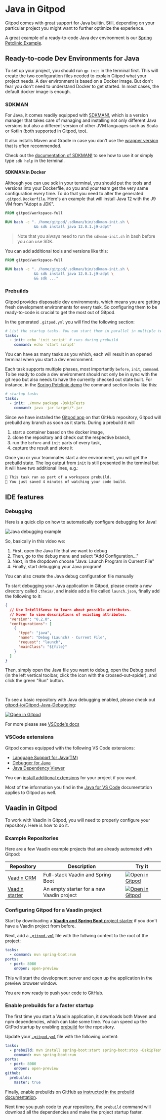 # Java in Gitpod

Gitpod comes with great support for Java builtin. Still, depending on your particular project you might want to further optimize the experience.

A great example of a ready-to-code Java dev environment is our [Spring Petclinic Example](https://github.com/gitpod-io/spring-petclinic).

## Ready-to-code Dev Environments for Java

To set up your project, you should run `gp init` in the terminal first. This will create the two configuration files needed to explain Gitpod what your project needs.
A dev environment is based on a Docker image. But don't fear you don't need to understand Docker to get started. In most cases, the default docker image is enough.

### SDKMAN

For Java, it comes readily equipped with [SDKMAN!](https://sdkman.io/), which is a version manager that takes care of managing and installing not only different Java versions but also a different version of other JVM languages such as Scala or Kotlin (both supported in Gitpod, too).

It also installs Maven and Gradle in case you don't use the [wrapper version](https://docs.gradle.org/current/userguide/gradle_wrapper.html) that is often recommended.

Check out the [documentation of SDKMAN!](https://sdkman.io/usage) to see how to use it or simply type `sdk help` in the terminal.

#### SDKMAN in Docker

Although you can use sdk in your terminal, you should put the tools and versions into your Dockerfile, so you and your team get the very same configuration every time.
To do that you need to alter the generated `.gitpod.Dockerfile`. Here's an example that will install Java 12 with the J9 VM from "Adopt a JDK".

```Dockerfile
FROM gitpod/workspace-full

RUN bash -c ". /home/gitpod/.sdkman/bin/sdkman-init.sh \
             && sdk install java 12.0.1.j9-adpt"
```

> Note that you always need to run the `sdkman-init.sh` in bash before you can use SDK.

You can add additional tools and versions like this:

```Dockerfile
FROM gitpod/workspace-full

RUN bash -c ". /home/gitpod/.sdkman/bin/sdkman-init.sh \
             && sdk install java 12.0.1.j9-adpt \
             && sdk ..."
```

### Prebuilds

Gitpod provides disposable dev environments, which means you are getting fresh development environments for every task. So configuring them to be ready-to-code is crucial to get the most out of Gitpod.

In the generated `.gitpod.yml` you will find the following section:

```yml
# List the startup tasks. You can start them in parallel in multiple terminals. See https://www.gitpod.io/docs/config-start-tasks/
tasks:
  - init: echo 'init script' # runs during prebuild
    command: echo 'start script'
```

You can have as many tasks as you which, each will result in an opened terminal when you start a dev environment.

Each task supports multiple phases, most importantly `before`, `init`, `command`. To be ready to code a dev environment should not only be in sync with the git repo but also needs to have the currently checked out state built.
For instance, in the [Spring Petclinic demo](https://github.com/gitpod-io/spring-petclinic) the command section looks like this:

```yml
# startup tasks
tasks:
  - init: ./mvnw package -DskipTests
    command: java -jar target/*.jar
```

Since we have installed the [Gitpod app](https://github.com/apps/gitpod-io) on that GitHub repository, Gitpod will prebuild any branch as soon as it starts. During a prebuild it will

1.  start a container based on the docker image,
2.  clone the repository and check out the respective branch,
3.  run the `before` and `init` parts of every task,
4.  capture the result and store it

Once you or your teammates start a dev environment, you will get the prebuild state. The log output from `init` is still presented in the terminal but it will have two additional lines, e.g.:

```sh
🍌 This task ran as part of a workspace prebuild.
🎉 You just saved 4 minutes of watching your code build.
```

## IDE features

### Debugging

Here is a quick clip on how to automatically configure debugging for Java!

![Java debugging example](../images/JavaDebug.gif)

So, basically in this video we:

1. First, open the Java file that we want to debug
2. Then, go to the debug menu and select "Add Configuration..."
3. Next, in the dropdown choose "Java: Launch Program in Current File"
4. Finally, start debugging your Java program!

You can also create the Java debug configuration file manually

To start debugging your Java application in Gitpod, please create a new directory called `.theia/`, and inside add a file called `launch.json`, finally add the following to it:

```json
{
  // Use IntelliSense to learn about possible attributes.
  // Hover to view descriptions of existing attributes.
  "version": "0.2.0",
  "configurations": [
    {
      "type": "java",
      "name": "Debug (Launch) - Current File",
      "request": "launch",
      "mainClass": "${file}"
    }
  ]
}
```

Then, simply open the Java file you want to debug, open the Debug panel (in the left vertical toolbar, click the icon with the crossed-out-spider), and click the green "Run" button.

<br>

To see a basic repository with Java debugging enabled, please check out [gitpod-io/Gitpod-Java-Debugging](https://github.com/gitpod-io/Gitpod-Java-Debugging):

[![Open in Gitpod](https://gitpod.io/button/open-in-gitpod.svg)](gitpod.io/#tps://github.com/gitpod-io/Gitpod-Java-Debugging)

For more please see [VSCode's docs](https://code.visualstudio.com/docs/java/java-debugging)

### VSCode extensions

Gitpod comes equipped with the following VS Code extensions:

- [Language Support for Java(TM)](https://marketplace.visualstudio.com/items?itemName=redhat.java)
- [Debugger for Java](https://marketplace.visualstudio.com/items?itemName=vscjava.vscode-java-debug)
- [Java Dependency Viewer](https://marketplace.visualstudio.com/items?itemName=vscjava.vscode-java-dependency)

You can [install additional extensions](/docs/vscode_extensions/) for your project if you want.

Most of the information you find in the [Java for VS Code](https://code.visualstudio.com/docs/languages/java) documentation applies to Gitpod as well.

## Vaadin in Gitpod

To work with Vaadin in Gitpod, you will need to properly configure your repository. Here is how to do it.

### Example Repositories

Here are a few Vaadin example projects that are already automated with Gitpod:

<div class="table-container">

| Repository                                                                                   | Description                               | Try it                                                                                                                                                |
| -------------------------------------------------------------------------------------------- | ----------------------------------------- | ----------------------------------------------------------------------------------------------------------------------------------------------------- |
| [Vaadin CRM](https://github.com/vaadin-learning-center/crm-tutorial)                         | Full-stack Vaadin and Spring Boot         | [![Open in Gitpod](https://gitpod.io/button/open-in-gitpod.svg)](https://gitpod.io/#https://github.com/vaadin-learning-center/crm-tutorial)           |
| [Vaadin starter](https://gitpod.io/#/https://github.com/vaadin/skeleton-starter-flow-spring) | An empty starter for a new Vaadin project | [![Open in Gitpod](https://gitpod.io/button/open-in-gitpod.svg)](https://gitpod.io/#/https://github.com/vaadin/skeleton-starter-flow-spring/tree/v14) |

</div>

### Configuring Gitpod for a Vaadin project

Start by downloading a [**Vaadin and Spring Boot** project starter](https://vaadin.com/start) if you don't have a Vaadin project from before.

Next, add a [`.gitpod.yml`](https://www.gitpod.io/docs/config-gitpod-file/) file with the follwing content to the root of the project:

```YAML
tasks:
  - command: mvn spring-boot:run
ports:
  - port: 8080
    onOpen: open-preview
```

This will start the development server and open up the application in the preview browser window.

You are now ready to push your code to GitHub.

### Enable prebuilds for a faster startup

The first time you start a Vaadin application, it downloads both Maven and npm dependencies, which can take some time. You can speed up the GitPod startup by enabling [prebuild](https://www.gitpod.io/docs/prebuilds/) for the repository.

Update your [`.gitpod.yml`](https://www.gitpod.io/docs/config-gitpod-file/) file with the following content:

```YAML
tasks:
  - prebuild: mvn install spring-boot:start spring-boot:stop -DskipTests
    command: mvn spring-boot:run
ports:
  - port: 8080
    onOpen: open-preview
github:
  prebuilds:
    master: true
```

Finally, enable prebuilds on GitHub [as instructed in the prebuild documentation](https://www.gitpod.io/docs/prebuilds/#enable-prebuilt-workspaces).

Next time you push code to your repository, the `prebuild` command will download all the dependencies and make the project startup faster.

